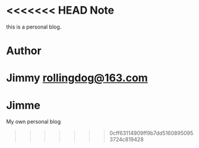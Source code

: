 <<<<<<< HEAD
Note
====

this is a personal blog.

Author
======

Jimmy rollingdog@163.com
=======
# Jimme
My own personal blog
>>>>>>> 0cff63114909ff9b7dd51608950953724c819428
